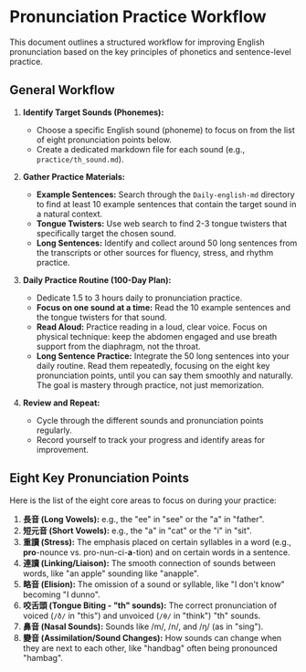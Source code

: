 # Pronunciation Practice Workflow

This document outlines a structured workflow for improving English pronunciation based on the key principles of phonetics and sentence-level practice.

## General Workflow

1.  **Identify Target Sounds (Phonemes):**
    *   Choose a specific English sound (phoneme) to focus on from the list of eight pronunciation points below.
    *   Create a dedicated markdown file for each sound (e.g., `practice/th_sound.md`).

2.  **Gather Practice Materials:**
    *   **Example Sentences:** Search through the `Daily-english-md` directory to find at least 10 example sentences that contain the target sound in a natural context.
    *   **Tongue Twisters:** Use web search to find 2-3 tongue twisters that specifically target the chosen sound.
    *   **Long Sentences:** Identify and collect around 50 long sentences from the transcripts or other sources for fluency, stress, and rhythm practice.

3.  **Daily Practice Routine (100-Day Plan):**
    *   Dedicate 1.5 to 3 hours daily to pronunciation practice.
    *   **Focus on one sound at a time:** Read the 10 example sentences and the tongue twisters for that sound.
    *   **Read Aloud:** Practice reading in a loud, clear voice. Focus on physical technique: keep the abdomen engaged and use breath support from the diaphragm, not the throat.
    *   **Long Sentence Practice:** Integrate the 50 long sentences into your daily routine. Read them repeatedly, focusing on the eight key pronunciation points, until you can say them smoothly and naturally. The goal is mastery through practice, not just memorization.

4.  **Review and Repeat:**
    *   Cycle through the different sounds and pronunciation points regularly.
    *   Record yourself to track your progress and identify areas for improvement.

## Eight Key Pronunciation Points

Here is the list of the eight core areas to focus on during your practice:

1.  **長音 (Long Vowels):** e.g., the "ee" in "see" or the "a" in "father".
2.  **短元音 (Short Vowels):** e.g., the "a" in "cat" or the "i" in "sit".
3.  **重讀 (Stress):** The emphasis placed on certain syllables in a word (e.g., **pro**-nounce vs. pro-nun-ci-**a**-tion) and on certain words in a sentence.
4.  **連讀 (Linking/Liaison):** The smooth connection of sounds between words, like "an apple" sounding like "anapple".
5.  **略音 (Elision):** The omission of a sound or syllable, like "I don't know" becoming "I dunno".
6.  **咬舌頭 (Tongue Biting - "th" sounds):** The correct pronunciation of voiced (`/ð/` in "this") and unvoiced (`/θ/` in "think") "th" sounds.
7.  **鼻音 (Nasal Sounds):** Sounds like /m/, /n/, and /ŋ/ (as in "sing").
8.  **變音 (Assimilation/Sound Changes):** How sounds can change when they are next to each other, like "handbag" often being pronounced "hambag".

